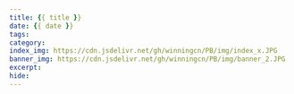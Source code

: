 ```yaml
---
title: {{ title }}
date: {{ date }}
tags: 
category: 
index_img: https://cdn.jsdelivr.net/gh/winningcn/PB/img/index_x.JPG
banner_img: https://cdn.jsdelivr.net/gh/winningcn/PB/img/banner_2.JPG
excerpt: 
hide: 
---
```


